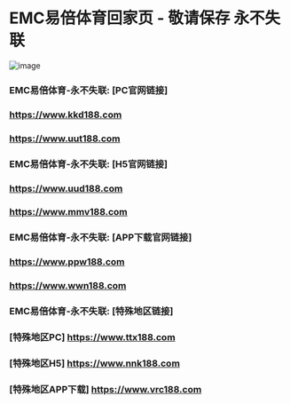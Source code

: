 # EMC易倍体育回家页 - 敬请保存 永不失联
![image](https://github.com/emc00123/emc00123/assets/161131716/7c9a2641-80ea-4bcf-9aa9-06c69f78449d)

### EMC易倍体育-永不失联:  [PC官网链接]
### <https://www.kkd188.com>
### <https://www.uut188.com>
### EMC易倍体育-永不失联:  [H5官网链接]
### <https://www.uud188.com>
### <https://www.mmv188.com>
### EMC易倍体育-永不失联:  [APP下载官网链接]
### <https://www.ppw188.com>
### <https://www.wwn188.com>
### EMC易倍体育-永不失联:  [特殊地区链接]
### [特殊地区PC] <https://www.ttx188.com>
### [特殊地区H5] <https://www.nnk188.com>
### [特殊地区APP下载] <https://www.vrc188.com>

<!--
**emc10009/emc10009** is a ✨ _special_ ✨ repository because its `README.md` (this file) appears on your GitHub profile.

Here are some ideas to get you started:

- 🔭 I’m currently working on ...
- 🌱 I’m currently learning ...
- 👯 I’m looking to collaborate on ...
- 🤔 I’m looking for help with ...
- 💬 Ask me about ...
- 📫 How to reach me: ...
- 😄 Pronouns: ...
- ⚡ Fun fact: ...
-->
